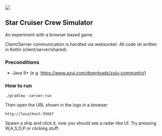 
![](https://github.com/weaselflink/star-cruiser/workflows/CI%20with%20Gradle/badge.svg)

## Star Cruiser Crew Simulator

An experiment with a browser based game.

Client/Server communication is handled via websocket. 
All code ist written in Kotlin (client/server/shared).

### Preconditions

* Java 9+ (e.g. https://www.azul.com/downloads/zulu-community/)

### How to run

    ./gradlew :server:run
    
Then open the URL shown in the logs in a browser

    http://localhost:35667

Spawn a ship and click it, now you should see a radar-like UI.
Try pressing W,A,S,D,P or clicking stuff.
